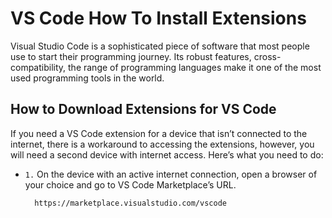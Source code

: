 # VS Code How To Install Extensions

Visual Studio Code is a sophisticated piece of software that most people use to start their programming journey. Its robust features, cross-compatibility, the range of programming languages make it one of the most used programming tools in the world.

## How to Download Extensions for VS Code

If you need a VS Code extension for a device that isn’t connected to the internet, there is a workaround to accessing the extensions, however, you will need a second device with internet access. Here’s what you need to do:

- `1.` On the device with an active internet connection, open a browser of your choice and go to VS Code Marketplace’s URL.

        https://marketplace.visualstudio.com/vscode

